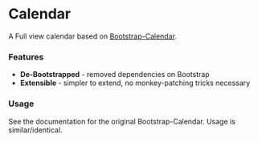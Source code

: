 Calendar
===

A Full view calendar based on [Bootstrap-Calendar](http://bootstrap-calendar.azurewebsites.net).

### Features

- **De-Bootstrapped** - removed dependencies on Bootstrap
- **Extensible** - simpler to extend, no monkey-patching tricks necessary


### Usage

See the documentation for the original Bootstrap-Calendar. Usage is similar/identical.
